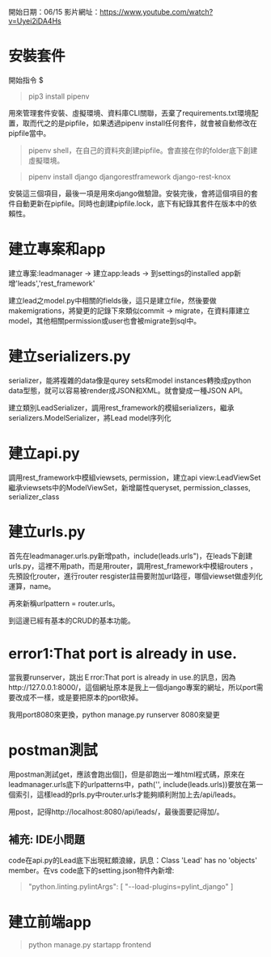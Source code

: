 開始日期：06/15
影片網址：https://www.youtube.com/watch?v=Uyei2iDA4Hs

# 安裝套件

開始指令 $
>pip3 install pipenv

用來管理套件安裝、虛擬環境、資料庫CLI關聯，丟棄了requirements.txt環境配置，取而代之的是pipfile，如果透過pipenv install任何套件，就會被自動修改在pipfile當中。

>pipenv shell，在自己的資料夾創建pipfile。會直接在你的folder底下創建虛擬環境。

>pipenv install django djangorestframework django-rest-knox

安裝這三個項目，最後一項是用來django做驗證。安裝完後，會將這個項目的套件自動更新在pipfile。同時也創建pipfile.lock，底下有紀錄其套件在版本中的依賴性。

# 建立專案和app

建立專案:leadmanager -> 建立app:leads -> 到settings的installed app新增'leads','rest_framework' 

建立lead之model.py中相關的fields後，這只是建立file，然後要做makemigrations，將變更的記錄下來類似commit -> migrate，在資料庫建立model，其他相關permission或user也會被migrate到sql中。

# 建立serializers.py

serializer，能將複雜的data像是qurey sets和model instances轉換成python data型態，就可以容易被render成JSON和XML。就會變成一種JSON API。

建立類別LeadSerializer，調用rest_framework的模組serializers，繼承serializers.ModelSerializer，將Lead model序列化

# 建立api.py

調用rest_framework中模組viewsets, permission，建立api view:LeadViewSet繼承viewsets中的ModelViewSet，新增屬性queryset, permission_classes, serializer_class

# 建立urls.py

首先在leadmanager.urls.py新增path，include(leads.urls")，在leads下創建urls.py，這裡不用path，而是用router，調用rest_framework中模組routers
，先預設化router，進行router resgister註冊要附加url路徑，哪個viewset做虛列化運算，name。

再來新稱urlpattern = router.urls。

到這邊已經有基本的CRUD的基本功能。

# error1:That port is already in use.

當我要runserver，跳出Ｅrror:That port is already in use.的訊息，因為http://127.0.0.1:8000/，這個網址原本是我上一個django專案的網址，所以port需要改成不一樣，或是要把原本的port砍掉。

我用port8080來更換，python manage.py runserver 8080來變更

# postman測試

用postman測試get，應該會跑出個[]，但是卻跑出一堆html程式碼，原來在leadmanager.urls底下的urlpatterns中，path('', include(leads.urls))要放在第一個索引，這樣lead的prls.py中router.urls才能夠順利附加上去/api/leads。

用post，記得http://localhost:8080/api/leads/，最後面要記得加/。

## 補充: IDE小問題

code在api.py的Lead底下出現紅頗浪線，訊息：Class 'Lead' has no 'objects' member。在vs code底下的setting.json物件內新增:
>"python.linting.pylintArgs": [
        "--load-plugins=pylint_django"
   ]



# 建立前端app

>python manage.py startapp frontend




